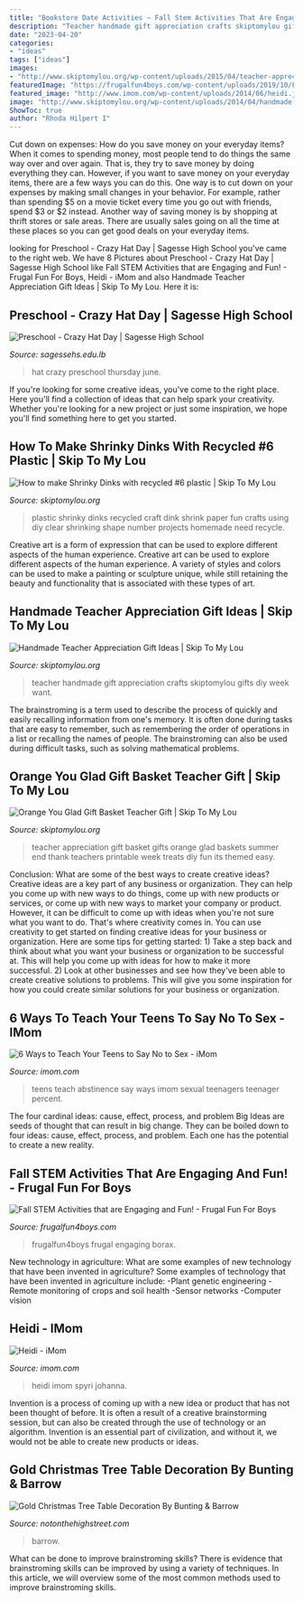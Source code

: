 ```yaml
---
title: "Bookstore Date Activities ~ Fall Stem Activities That Are Engaging And Fun!"
description: "Teacher handmade gift appreciation crafts skiptomylou gifts diy week want"
date: "2023-04-20"
categories:
- "ideas"
tags: ["ideas"]
images:
- "http://www.skiptomylou.org/wp-content/uploads/2015/04/teacher-appreciation-gift-basket-4.jpg"
featuredImage: "https://frugalfun4boys.com/wp-content/uploads/2019/10/Fall-STEM-FB.jpg"
featured_image: "http://www.imom.com/wp-content/uploads/2014/06/heidi.jpg"
image: "http://www.skiptomylou.org/wp-content/uploads/2014/04/handmade-teacher-ideas-1.jpg"
ShowToc: true
author: "Rhoda Hilpert I"
---
```



Cut down on expenses: How do you save money on your everyday items?
When it comes to spending money, most people tend to do things the same way over and over again. That is, they try to save money by doing everything they can. However, if you want to save money on your everyday items, there are a few ways you can do this. One way is to cut down on your expenses by making small changes in your behavior. For example, rather than spending $5 on a movie ticket every time you go out with friends, spend $3 or $2 instead. Another way of saving money is by shopping at thrift stores or sale areas. There are usually sales going on all the time at these places so you can get good deals on your everyday items.

	

		
looking for Preschool - Crazy Hat Day | Sagesse High School you've came to the right web. We have 8 Pictures about Preschool - Crazy Hat Day | Sagesse High School like Fall STEM Activities that are Engaging and Fun! - Frugal Fun For Boys, Heidi - iMom and also Handmade Teacher Appreciation Gift Ideas | Skip To My Lou. Here it is:
		
    
## Preschool - Crazy Hat Day | Sagesse High School

<img loading=lazy src="http://sagessehs.edu.lb/sites/default/files/styles/photo_gallery_thumb__200x150_/public/photo-gallery/img_9593_resize.jpg?itok=e1gE5uFW" onerror="this.onerror=null;this.src='https://tse1.mm.bing.net/th?id=OIP.0ELHjYGVklxTIGDvyaGmxgHaFj&amp;pid=15.1';" alt="Preschool - Crazy Hat Day | Sagesse High School">

_Source: sagessehs.edu.lb_

>hat crazy preschool thursday june. 

	

If you're looking for some creative ideas, you've come to the right place. Here you'll find a collection of ideas that can help spark your creativity. Whether you're looking for a new project or just some inspiration, we hope you'll find something here to get you started.

    
## How To Make Shrinky Dinks With Recycled #6 Plastic | Skip To My Lou

<img loading=lazy src="http://www.skiptomylou.org/wp-content/uploads/2009/01/shrinky-dinks-1-1.jpg" onerror="this.onerror=null;this.src='https://tse3.mm.bing.net/th?id=OIP.afAGWpmuYAuYjJvTrWKwGwAAAA&amp;pid=15.1';" alt="How to make Shrinky Dinks with recycled #6 plastic | Skip To My Lou">

_Source: skiptomylou.org_

>plastic shrinky dinks recycled craft dink shrink paper fun crafts using diy clear shrinking shape number projects homemade need recycle. 

	

Creative art is a form of expression that can be used to explore different aspects of the human experience.
Creative art can be used to explore different aspects of the human experience. A variety of styles and colors can be used to make a painting or sculpture unique, while still retaining the beauty and functionality that is associated with these types of art.

    
## Handmade Teacher Appreciation Gift Ideas | Skip To My Lou

<img loading=lazy src="http://www.skiptomylou.org/wp-content/uploads/2014/04/handmade-teacher-ideas-1.jpg" onerror="this.onerror=null;this.src='https://tse4.mm.bing.net/th?id=OIP.zuOoaYburoffQ9fGBc1u1gHaKl&amp;pid=15.1';" alt="Handmade Teacher Appreciation Gift Ideas | Skip To My Lou">

_Source: skiptomylou.org_

>teacher handmade gift appreciation crafts skiptomylou gifts diy week want. 

	

The brainstroming is a term used to describe the process of quickly and easily recalling information from one's memory. It is often done during tasks that are easy to remember, such as remembering the order of operations in a list or recalling the names of people. The brainstroming can also be used during difficult tasks, such as solving mathematical problems.

    
## Orange You Glad Gift Basket Teacher Gift | Skip To My Lou

<img loading=lazy src="http://www.skiptomylou.org/wp-content/uploads/2015/04/teacher-appreciation-gift-basket-4.jpg" onerror="this.onerror=null;this.src='https://tse2.mm.bing.net/th?id=OIP.gIyjAeC9EwTA1BdayVdXXQHaKl&amp;pid=15.1';" alt="Orange You Glad Gift Basket Teacher Gift | Skip To My Lou">

_Source: skiptomylou.org_

>teacher appreciation gift basket gifts orange glad baskets summer end thank teachers printable week treats diy fun its themed easy. 

	

Conclusion: What are some of the best ways to create creative ideas?
Creative ideas are a key part of any business or organization. They can help you come up with new ways to do things, come up with new products or services, or come up with new ways to market your company or product. However, it can be difficult to come up with ideas when you're not sure what you want to do. That's where creativity comes in. You can use creativity to get started on finding creative ideas for your business or organization. Here are some tips for getting started: 1) Take a step back and think about what you want your business or organization to be successful at. This will help you come up with ideas for how to make it more successful. 2) Look at other businesses and see how they've been able to create creative solutions to problems. This will give you some inspiration for how you could create similar solutions for your business or organization.

    
## 6 Ways To Teach Your Teens To Say No To Sex - IMom

<img loading=lazy src="https://www.imom.com/wp-content/uploads/2018/07/07-16-18-sexual-abstinence.jpg" onerror="this.onerror=null;this.src='https://tse3.mm.bing.net/th?id=OIP.qnq5Kun0eYS0I-5-8GDW7QHaDt&amp;pid=15.1';" alt="6 Ways to Teach Your Teens to Say No to Sex - iMom">

_Source: imom.com_

>teens teach abstinence say ways imom sexual teenagers teenager percent. 

	

The four cardinal ideas: cause, effect, process, and problem
Big Ideas are seeds of thought that can result in big change. They can be boiled down to four ideas: cause, effect, process, and problem. Each one has the potential to create a new reality.

    
## Fall STEM Activities That Are Engaging And Fun! - Frugal Fun For Boys

<img loading=lazy src="https://frugalfun4boys.com/wp-content/uploads/2019/10/Fall-STEM-FB.jpg" onerror="this.onerror=null;this.src='https://tse1.mm.bing.net/th?id=OIP.OK49Idtl6gQqDdYOUybtDgHaHa&amp;pid=15.1';" alt="Fall STEM Activities that are Engaging and Fun! - Frugal Fun For Boys">

_Source: frugalfun4boys.com_

>frugalfun4boys frugal engaging borax. 

	

New technology in agriculture: What are some examples of new technology that have been invented in agriculture?
Some examples of technology that have been invented in agriculture include:
-Plant genetic engineering
-Remote monitoring of crops and soil health 
-Sensor networks 
-Computer vision

    
## Heidi - IMom

<img loading=lazy src="http://www.imom.com/wp-content/uploads/2014/06/heidi.jpg" onerror="this.onerror=null;this.src='https://tse4.mm.bing.net/th?id=OIP.oLpfukcb77wZQ7bJ-nc3PwHaLH&amp;pid=15.1';" alt="Heidi - iMom">

_Source: imom.com_

>heidi imom spyri johanna. 

	

Invention is a process of coming up with a new idea or product that has not been thought of before. It is often a result of a creative brainstorming session, but can also be created through the use of technology or an algorithm. Invention is an essential part of civilization, and without it, we would not be able to create new products or ideas.

    
## Gold Christmas Tree Table Decoration By Bunting &amp; Barrow

<img loading=lazy src="https://cdn.notonthehighstreet.com/system/product_images/images/001/892/849/original_gold-christmas-tree-table-decoration.jpg" onerror="this.onerror=null;this.src='https://tse1.mm.bing.net/th?id=OIP.Fdk1iwr9ypdyGGz5OUxVEgHaJ4&amp;pid=15.1';" alt="Gold Christmas Tree Table Decoration By Bunting &amp; Barrow">

_Source: notonthehighstreet.com_

>barrow. 

	

What can be done to improve brainstroming skills?
There is evidence that brainstroming skills can be improved by using a variety of techniques. In this article, we will overview some of the most common methods used to improve brainstroming skills.

